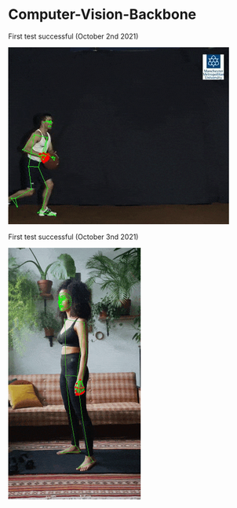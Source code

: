 # Computer-Vision-Backbone

First test successful (October 2nd 2021)

![](https://github.com/Carji/Computer-Vision-Backbone/blob/main/sampled_output/sample_1.gif?raw=true)

First test successful (October 3nd 2021)

![](https://github.com/Carji/Computer-Vision-Backbone/blob/main/sampled_output/sample_2.gif?raw=true)